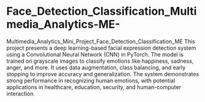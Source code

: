 # Face_Detection_Classification_Multimedia_Analytics-ME-
Multimedia_Analytics_Mini_Project_Face_Detection_Classification_ME
This project presents a deep learning-based facial expression detection system using a Convolutional Neural Network (CNN) in PyTorch. The model is trained on grayscale images to classify emotions like happiness, sadness, anger, and more. It uses data augmentation, class balancing, and early stopping to improve accuracy and generalization. The system demonstrates strong performance in recognizing human emotions, with potential applications in healthcare, education, security, and human-computer interaction.
